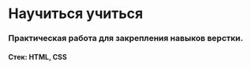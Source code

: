 # Научиться учиться

### Практическая работа для закрепления навыков верстки.

#### Стек: HTML, CSS

